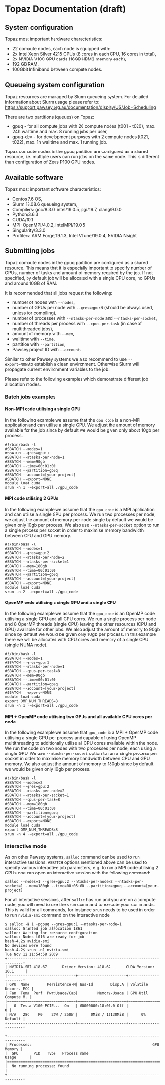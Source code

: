 Topaz Documentation (draft)
======

## System configuration 
Topaz most important hardware characteristics:
* 22 compute nodes, each node is equipped with:
* 2x Intel Xeon Silver 4215 CPUs (8 cores in each CPU, 16 cores in total), 
* 2x NVIDIA V100 GPU cards (16GB HBM2 memory each),
* 192 GB RAM.
* 100Gbit Infiniband between compute nodes. 

## Queueing system configuration
Topaz resources are managed by Slurm queueing system. For detailed information about Slurm usage please refer to: https://support.pawsey.org.au/documentation/display/US/Job+Scheduling

There are two partitions (queues) on Topaz:
* gpuq - for all compute jobs with 20 compute nodes (t001 - t020), max. 24h walltime and max. 8 running jobs per user,
* gpuq-dev - for development purposes with 2 compute nodes (t021, t022), max. 1h walltime and max. 1 running job. 

Topaz compute nodes in the gpuq partition are configured as a shared resource, i.e. multiple users can run jobs on the same node. This is different than configuration of Zeus P100 GPU nodes.

## Available software
Topaz most important software characteristics: 
* Centos 7.6 OS,
* Slurm 18.08.6 queueing system,
* Compilers: gcc/8.3.0, intel/19.0.5, pgi/19.7, clang/9.0.0
* Python/3.6.3
* CUDA/10.1
* MPI: OpenMPI/4.0.2, IntelMPI/19.0.5
* Singularity/3.3.0
* Profilers: ARM Forge/19.1.3, Intel VTune/19.0.4, NVIDIA Nsight

## Submitting jobs 
Topaz compute nodes in the gpuq partition are configured as a shared resource. This means that it is especially important to specify number of GPUs, number of tasks and amount of memory required by the job. If not specified, by default job will be allocated with a single CPU core, no GPUs and around 10GB of RAM.

It is recommended that all jobs request the following:
* number of nodes with ``--nodes``,
* number of GPUs per node with ``--gres=gpu:N`` (should be always used, unless for compiling),
* number of processes with ``--ntasks-per-node`` and ``--ntasks-per-socket``, 
* number of threads per process with ``--cpus-per-task`` (in case of multithreaded jobs),
* amount of memory with ``--mem``,
* walltime with ``--time``,
* partition with ``--partition``,
* Pawsey project ID with ``--account``.

Similar to other Pawsey systems we also recommend to use ``--export=NONE``to establish a clean environment. Otherwise Slurm will propagate current environment variables to the job.

Please refer to the following examples which demonstrate different job allocation modes.
### Batch jobs examples
#### Non-MPI code utilising a single GPU
In the following example we assume that the ``gpu_code`` is a non-MPI application and can utilise a single GPU. We adjust the amount of memory available for the job since by default we would be given only about 10gb per process. 
```
#!/bin/bash -l
#SBATCH --nodes=1
#SBATCH --gres=gpu:1
#SBATCH --ntasks-per-node=1
#SBATCH --mem=90gb
#SBATCH --time=00:01:00
#SBATCH --partition=gpuq
#SBATCH --account=[your-project]
#SBATCH --export=NONE
module load cuda
srun -n 1 --export=all ./gpu_code
```
#### MPI code utilising 2 GPUs
In the following example we assume that the ``gpu_code`` is a MPI application and can utilise a single GPU per process. We run two processes per node, we adjust the amount of memory per node single by default we would be given only 10gb per process. We also use ``--ntasks-per-socket`` option to run a single process per socket in order to maximise memory bandwidth between CPU and GPU memory.
```
#!/bin/bash -l
#SBATCH --nodes=1
#SBATCH --gres=gpu:2
#SBATCH --ntasks-per-node=2
#SBATCH --ntasks-per-socket=1
#SBATCH --mem=180gb
#SBATCH --time=00:01:00
#SBATCH --partition=gpuq
#SBATCH --account=[your-project]
#SBATCH --export=NONE
module load cuda
srun -n 2 --export=all ./gpu_code
```
#### OpenMP code utilising a single GPU and a single CPU
In the following example we assume that the ``gpu_code`` is an OpenMP code utilising a single GPU and all CPU cores. We run a single process per node and 8 OpenMP threads (single CPU) leaving the other resources (CPU and GPU) available for other jobs. We also adjust the amount of memory to 90gb since by default we would be given only 10gb per process. In this example there we will be allocated with CPU cores and memory of a single CPU (single NUMA node). 
```
#!/bin/bash -l
#SBATCH --nodes=1
#SBATCH --gres=gpu:1
#SBATCH --ntasks-per-node=1
#SBATCH --cpus-per-task=8
#SBATCH --mem=90gb
#SBATCH --time=00:01:00
#SBATCH --partition=gpuq
#SBATCH --account=[your-project]
#SBATCH --export=NONE
module load cuda
export OMP_NUM_THREADS=8
srun -n 1 --export=all ./gpu_code
```
#### MPI + OpenMP code utilising two GPUs and all available CPU cores per node
In the following example we assume that ``gpu_code`` ia a MPI + OpenMP code utilising a single GPU per process and capable of using OpenMP multithreading to additionally utilise all CPU cores available within the node. We run the code on two nodes with two processes per node, each using a single GPU. We use ``--ntasks-per-socket`` option to run a single process per socket in order to maximise memory bandwidth between CPU and GPU memory. We also adjust the amount of memory to 180gb since by default we would be given only 10gb per process.
```
#!/bin/bash -l
#SBATCH --nodes=2
#SBATCH --gres=gpu:2
#SBATCH --ntasks-per-node=2
#SBATCH --ntasks-per-socket=1
#SBATCH --cpus-per-task=8
#SBATCH --mem=180gb
#SBATCH --time=00:01:00
#SBATCH --partition=gpuq
#SBATCH --account=[your-project]
#SBATCH --export=NONE
module load cuda
export OMP_NUM_THREADS=8
srun -n 4 --export=all ./gpu_code
```
### Interactive mode
As on other Pawsey systems, ``salloc`` command can be used to run interactive sessions. ``#SBATCH`` options mentioned above can be used to specify various interactive job parameters, e.g. to run a MPI code utilising 2 GPUs one can open an interactive session with the following command:   
```
salloc --nodes=1 --gres=gpu:2 --ntasks-per-node=2 --ntasks-per-socket=1 --mem=180gb --time=00:05:00 --partition=gpuq --account=[your-project]
```

For all interactive sessions, after ``salloc`` has run and you are on a compute node, you will need to use the ``srun`` command to execute your commands. This is valid for all commands, for instance ``srun`` needs to be used in order to run ``nvidia-smi`` command on the interactive node:
```
$ salloc -N 1 -pgpuq --gres=gpu:1 --ntasks-per-node=1
salloc: Granted job allocation 1861
salloc: Waiting for resource configuration
salloc: Nodes t016 are ready for job
bash-4.2$ nvidia-smi
No devices were found
bash-4.2$ srun -n1 nvidia-smi
Tue Nov 12 11:54:58 2019
+-----------------------------------------------------------------------------+
| NVIDIA-SMI 418.67       Driver Version: 418.67       CUDA Version: 10.1     |
|-------------------------------+----------------------+----------------------+
| GPU  Name        Persistence-M| Bus-Id        Disp.A | Volatile Uncorr. ECC |
| Fan  Temp  Perf  Pwr:Usage/Cap|         Memory-Usage | GPU-Util  Compute M. |
|===============================+======================+======================|
|   0  Tesla V100-PCIE...  On   | 00000000:18:00.0 Off |                    0 |
| N/A   28C    P0    25W / 250W |      0MiB / 16130MiB |      0%      Default |
+-------------------------------+----------------------+----------------------+

+-----------------------------------------------------------------------------+
| Processes:                                                       GPU Memory |
|  GPU       PID   Type   Process name                             Usage      |
|=============================================================================|
|  No running processes found                                                 |
+-----------------------------------------------------------------------------+
```
